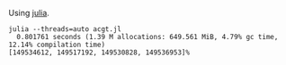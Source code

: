Using [julia](https://julialang.org/).

```
julia --threads=auto acgt.jl
  0.801761 seconds (1.39 M allocations: 649.561 MiB, 4.79% gc time, 12.14% compilation time)
[149534612, 149517192, 149530828, 149536953]%
```
